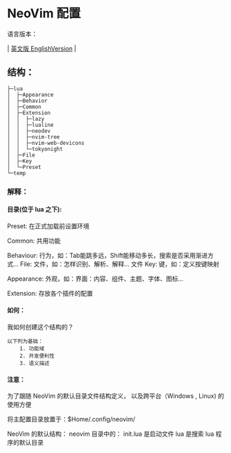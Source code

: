 # NeoVim 配置

语言版本：

| [英文版 EnglishVersion](./Document/ReadMe.en.md) |

## 结构：

    ├─lua
    │  ├─Appearance
    │  ├─Behavior
    │  ├─Common
    │  ├─Extension
    │  │  ├─lazy
    │  │  ├─lualine
    │  │  ├─neodev
    │  │  ├─nvim-tree
    │  │  ├─nvim-web-devicons
    │  │  └─tokyonight
    │  ├─File
    │  ├─Key
    │  └─Preset
    └─temp

### 解释：

#### 目录(位于 lua 之下):
Preset: 在正式加载前设置环境

Common: 共用功能

Behaviour: 行为，如：Tab能跳多远，Shift能移动多长，搜索是否采用渐进方式...
File: 文件，如：怎样识别、解析、解释... 文件
Key: 键，如：定义按键映射

Appearance: 外观，如：界面：内容、组件、主题、字体、图标...

Extension: 存放各个插件的配置

#### 如何：
我如何创建这个结构的？

    以下列为基础：
        1. 功能域
        2. 开发便利性
        3. 语义描述

#### 注意：
为了跟随 NeoVim 的默认目录文件结构定义，
以及跨平台（Windows , Linux) 的使用方便

将主配置目录放置于：$Home/.config/neovim/

NeoVim 的默认结构：
    neovim 目录中的：
        init.lua 是启动文件
        lua 是搜索 lua 程序的默认目录
